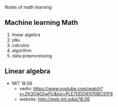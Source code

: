 Notes of math learning

## Machine learning Math
1. linear algebra
2. p&s 
3. calculus 
4. algorithm 
5. data preprocessing

## Linear algebra
- MIT 18.06 
  - vedio: https://www.youtube.com/watch?v=ZK3O402wf1c&list=PLE7DDD91010BC51F8
  - website: http://web.mit.edut/18.06
